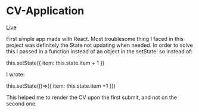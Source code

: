 # CV-Application
[Live](https://cv-application-ochre.vercel.app/)

First simple app made with React.
Most troublesome thing I faced in this project was definitely the State not updating when needed.
In order to solve this I passed in a function instead of an object in the setState: so instead of:

this.setState({
  item: this.state.item + 1 
})

I wrote:

this.setState(()=>({
  item: this.state.item +1
}))

This helped me to render the CV upon the first submit, and not on the second one.
